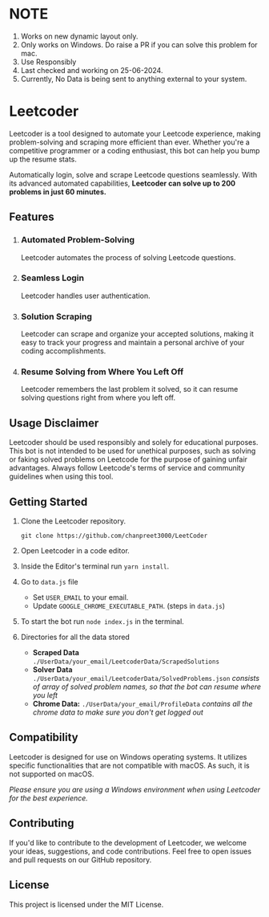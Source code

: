 
# NOTE
1) Works on new dynamic layout only.
2) Only works on Windows. Do raise a PR if you can solve this problem for mac.
3) Use Responsibly
4) Last checked and working on 25-06-2024.
5) Currently, No Data is being sent to anything external to your system.

# Leetcoder

Leetcoder is a tool designed to automate your Leetcode experience, making problem-solving and scraping more efficient than ever. Whether you're a competitive programmer or a coding enthusiast, this bot can help
you bump up the resume stats.

Automatically login, solve and scrape Leetcode questions seamlessly. With its advanced automated capabilities, **Leetcoder can solve up to 200 problems in just 60 minutes.**

## Features

1. ### Automated Problem-Solving
   Leetcoder automates the process of solving Leetcode questions.

2. ### Seamless Login
   Leetcoder handles user authentication.

3. ### Solution Scraping
   Leetcoder can scrape and organize your accepted solutions, making it easy to track your progress and maintain a
   personal archive of your coding accomplishments.

4. ### Resume Solving from Where You Left Off
   Leetcoder remembers the last problem it solved, so it can resume solving questions right from where you left off.

## Usage Disclaimer

Leetcoder should be used responsibly and solely for educational purposes. This bot is not intended to be used for
unethical purposes, such as solving or faking solved problems on Leetcode for the purpose of gaining unfair advantages.
Always follow Leetcode\'s terms of service and community guidelines when using this tool.

## Getting Started

1. Clone the Leetcoder repository.
   ```
   git clone https://github.com/chanpreet3000/LeetCoder
   ```

2. Open Leetcoder in a code editor.
3. Inside the Editor's terminal run `yarn install`.
4. Go to `data.js` file
    - Set `USER_EMAIL` to your email.
    - Update `GOOGLE_CHROME_EXECUTABLE_PATH`. (steps in `data.js`)
5. To start the bot run `node index.js` in the terminal.
6. Directories for all the data stored
    - **Scraped Data** `./UserData/your_email/LeetcoderData/ScrapedSolutions`
    - **Solver Data** `./UserData/your_email/LeetcoderData/SolvedProblems.json`
      *consists of array of solved problem names, so that the bot can resume where you left*
    - **Chrome Data:** `./UserData/your_email/ProfileData` *contains all the chrome data to make sure you don't get
      logged out*

## Compatibility

Leetcoder is designed for use on Windows operating systems. It utilizes specific functionalities that are not compatible
with macOS. As such, it is not supported on macOS.

*Please ensure you are using a Windows environment when using Leetcoder for the best experience.*

## Contributing

If you'd like to contribute to the development of Leetcoder, we welcome your ideas, suggestions, and code contributions.
Feel free to open issues and pull requests on our GitHub repository.

## License

This project is licensed under the MIT License.
